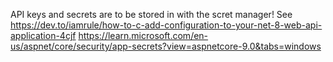 API keys and secrets are to be stored in with the scret manager!
See https://dev.to/iamrule/how-to-c-add-configuration-to-your-net-8-web-api-application-4cjf
https://learn.microsoft.com/en-us/aspnet/core/security/app-secrets?view=aspnetcore-9.0&tabs=windows